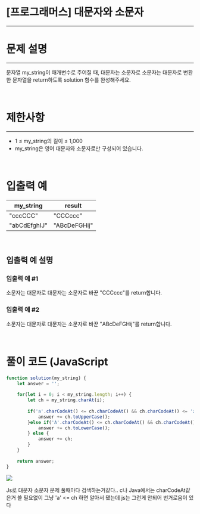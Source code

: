 # [프로그래머스] 대문자와 소문자
---
# 문제 설명
---
문자열 my_string이 매개변수로 주어질 때, 대문자는 소문자로 소문자는 대문자로 변환한 문자열을 return하도록 solution 함수를 완성해주세요.

<br>

# 제한사항
---
+ 1 ≤ my_string의 길이 ≤ 1,000
+ my_string은 영어 대문자와 소문자로만 구성되어 있습니다.

<br>

# 입출력 예
|my_string|result|
|---|---|
|"cccCCC"|"CCCccc"|
|"abCdEfghIJ"|"ABcDeFGHij"|

<br>

## 입출력 예 설명
### 입출력 예 #1

소문자는 대문자로 대문자는 소문자로 바꾼 "CCCccc"를 return합니다.
### 입출력 예 #2

소문자는 대문자로 대문자는 소문자로 바꾼 "ABcDeFGHij"를 return합니다.

<br> 


# 풀이 코드 (JavaScript
```js
function solution(my_string) {
    let answer = '';
    
    for(let i = 0; i < my_string.length; i++) {
        let ch = my_string.charAt(i);
        
        if('a'.charCodeAt() <= ch.charCodeAt() && ch.charCodeAt() <= 'z'.charCodeAt()) {
            answer += ch.toUpperCase();
        }else if('A'.charCodeAt() <= ch.charCodeAt() && ch.charCodeAt() <= 'Z'.charCodeAt()) {
            answer += ch.toLowerCase();
        } else {
            answer += ch;
        }
    }
    
    return answer;
}
```
![](https://velog.velcdn.com/images/reyang/post/29ba84f1-8a51-4512-8b39-fafa73b61999/image.png)

Js로 대문자 소문자 문제 풀때마다 검색하는거같다.. c나 Java에서는 charCodeAt같은거 쓸 필요없이 그냥 'a' <= ch 하면 알아서 됐는데 js는 그런게 안되어 번거로움이 있다

